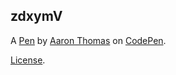 zdxymV
------


A [Pen](https://codepen.io/stoneirn1879/pen/zdxymV) by [Aaron Thomas](http://codepen.io/stoneirn1879) on [CodePen](http://codepen.io/).

[License](https://codepen.io/stoneirn1879/pen/zdxymV/license).
